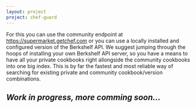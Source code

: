 ```yaml
---
layout: project
project: chef-guard
---
```


For this you can use the community endpoint at <https://supermarket.getchef.com> or you can use a locally installed and configured version of the Berkshelf API. We suggest jumping through the hoops of installing your own Berkshelf API server, so you have a means to have all your private cookbooks right allongside the community cookbooks into one big index. This is by far the fastest and most reliable way of searching for existing private and community cookbook/version combinations.

## _Work in progress, more comming soon..._
